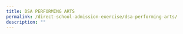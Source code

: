 ```yaml
---
title: DSA PERFORMING ARTS
permalink: /direct-school-admission-exercise/dsa-performing-arts/
description: ""
---
```

